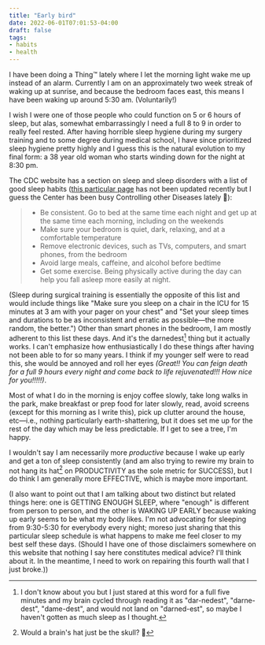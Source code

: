 ```yaml
---
title: "Early bird"
date: 2022-06-01T07:01:53-04:00
draft: false
tags:
- habits
- health
---
```


I have been doing a Thing™ lately where I let the morning light wake me up instead of an alarm. Currently I am on an approximately two week streak of waking up at sunrise, and because the bedroom faces east, this means I have been waking up around 5:30 am. (Voluntarily!)

I wish I were one of those people who could function on 5 or 6 hours of sleep, but alas, somewhat embarrassingly I need a full 8 to 9 in order to really feel rested. After having horrible sleep hygiene during my surgery training and to some degree during medical school, I have since prioritized sleep hygiene pretty highly and I guess this is the natural evolution to my final form: a 38 year old woman who starts winding down for the night at 8:30 pm.

The CDC website has a section on sleep and sleep disorders with a list of good sleep habits ([this particular page](https://www.cdc.gov/sleep/about_sleep/sleep_hygiene.html) has not been updated recently but I guess the Center has been busy Controlling other Diseases lately 🤷):

<blockquote>
	<ul>
		<li>Be consistent. Go to bed at the same time each night and get up at the same time each morning, including on the weekends</li>
		<li>Make sure your bedroom is quiet, dark, relaxing, and at a comfortable temperature</li>
		<li>Remove electronic devices, such as TVs, computers, and smart phones, from the bedroom</li>
		<li>Avoid large meals, caffeine, and alcohol before bedtime</li>
		<li>Get some exercise. Being physically active during the day can help you fall asleep more easily at night.</li>
	</ul>
</blockquote>

(Sleep during surgical training is essentially the opposite of this list and would include things like "Make sure you sleep on a chair in the ICU for 15 minutes at 3 am with your pager on your chest" and "Set your sleep times and durations to be as inconsistent and erratic as possible—the more random, the better.") Other than smart phones in the bedroom, I am mostly adherent to this list these days. And it's the darnedest[^1] thing but it actually works. I can't emphasize how enthusiastically I do these things after having not been able to for so many years. I think if my younger self were to read this, she would be annoyed and roll her eyes _(Great!! You can feign death for a full 9 hours every night and come back to life rejuvenated!!! How nice for you!!!!!)_. 

Most of what I do in the morning is enjoy coffee slowly, take long walks in the park, make breakfast or prep food for later slowly, read, avoid screens (except for this morning as I write this), pick up clutter around the house, etc—i.e., nothing particularly earth-shattering, but it does set me up for the rest of the day which may be less predictable. If I get to see a tree, I'm happy.

I wouldn't say I am necessarily more _productive_ because I wake up early and get a ton of sleep consistently (and am also trying to rewire my brain to not hang its hat[^2] on PRODUCTIVITY as the sole metric for SUCCESS), but I do think I am generally more EFFECTIVE, which is maybe more important.

(I also want to point out that I am talking about two distinct but related things here: one is GETTING ENOUGH SLEEP, where "enough" is different from person to person, and the other is WAKING UP EARLY because waking up early seems to be what my body likes. I'm not advocating for sleeping from 9:30-5:30 for everybody every night; moreso just sharing that this particular sleep schedule is what happens to make me feel closer to my best self these days. (Should I have one of those disclaimers somewhere on this website that nothing I say here constitutes medical advice? I'll think about it. In the meantime, I need to work on repairing this fourth wall that I just broke.))

[^1]: I don't know about you but I just stared at this word for a full five minutes and my brain cycled through reading it as "dar-nedest", "darne-dest", "dame-dest", and would not land on "darned-est", so maybe I haven't gotten as much sleep as I thought.
[^2]: Would a brain's hat just be the skull? 🤔